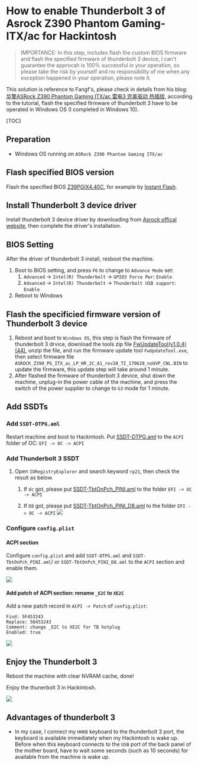 # How to enable Thunderbolt 3 of Asrock Z390 Phantom Gaming-ITX/ac for Hackintosh

> IMPORTANCE: In this step, includes flash the custom BIOS firmware and flash the specified firmware of thunderbolt 3 device, I can't guarantee the approcah is 100% successful in your operation, so please take the risk by yourself and no responsibility of me when any exception happened in your operation, please note it.

This solution is reference to Fangf's, please check in details from his blog: [华擎ASRock Z390 Phantom Gaming ITX/ac 雷电3 完美驱动 热插拔](https://blog.fangf.cc/2020/05/19/TB3/), according to the tutorial, flash the specified firmware of thunderbolt 3 have to be operated in Windows OS (I completed in Windows 10).

[TOC]

## Preparation

- Windows OS running on `ASRock Z390 Phantom Gaming ITX/ac` 

## Flash specified BIOS version

Flash the specified BIOS [Z39PGIX4.40C](https://github.com/ansonliao/EFI-ASRock-Z390-Phantom-Gaming-ITX/blob/master/bios/Z39PGIX4.40C), for example by [Instant Flash](https://www.asrock.com/support/BIOSIG.asp?cat=BIOS9).

## Install Thunderbolt 3 device driver

Install thunderbolt 3 device driver by downloading from [Asrock offical website](https://www.asrock.com/mb/Intel/Z390%20Phantom%20Gaming-ITXac/index.asp#Download), then complete the driver's installation.

## BIOS Setting

After the driver of thunderbolt 3 install, resboot the machine.

1. Boot to BIOS setting, and press `F6` to change to `Advance Mode` set: 
   1. `Advanced` -> `Intel(R) Thunderbolt` -> `GPIO3 Force Pwr`: `Enable`
   2. `Advanced` -> `Intel(R) Thunderbolt` -> `Thunderbolt USB support`: `Enable`
2. Reboot to Windows

## Flash the specificied firmware version of Thunderbolt 3 device

1. Reboot and boot to `Windows OS`, this step is flash the firmware of thunderbolt 3 drvice, download the tools zip file [FwUpdateTool(v1.0.4)(44)](https://github.com/ansonliao/EFI-ASRock-Z390-Phantom-Gaming-ITX/blob/master/tools/TB3/FwUpdateTool_v1.0.4_44.zip), unzip the file, and run the firmware update tool `FwUpdateTool.exe`, then select firmware file `ASROCK_Z390_PG_ITX_ac_LP_HR_2C_A1_rev20_TI_170628_noUVP_CNL.BIN` to update the firmware, this update step will take around 1 minute.
2. After flashed the firmware of thunderbolt 3 device, shut down the machine, unplug-in the power cable of the machine, and press the switch of the power supplier to change to `G3` mode for 1 minute.



## Add SSDTs

### Add `SSDT-DTPG.aml` 

Restart machine and boot to Hackintosh. Put [SSDT-DTPG.aml](https://github.com/ansonliao/EFI-ASRock-Z390-Phantom-Gaming-ITX/blob/master/tools/SSDT-DTPG.aml) to the `ACPI` folder of OC: `EFI -> OC -> ACPI`

### Add Thunderbolt 3 SSDT

1. Open `IORegistryExplorer` and search keyword `rp21`, then check the result as below.

   1. If `dc` got, please put [SSDT-TbtOnPch_PINI.aml](https://github.com/ansonliao/EFI-ASRock-Z390-Phantom-Gaming-ITX/blob/master/tools/SSDT-TbtOnPch_PINI.aml) to the folder `EFI -> OC -> ACPI`

   2. If `D8` got, please put [SSDT-TbtOnPch_PINI_D8.aml](https://github.com/ansonliao/EFI-ASRock-Z390-Phantom-Gaming-ITX/blob/master/tools/SSDT-TbtOnPch_PINI_D8.aml) to the folder `EFI -> OC -> ACPI`
      ![](https://github.com/ansonliao/EFI-ASRock-Z390-Phantom-Gaming-ITX/blob/master/images/ioregistry_search.jpg?raw=true)

### Configure `config.plist`

#### ACPI section

Configure `config.plist` and add `SSDT-DTPG.aml` and `SSDT-TbtOnPch_PINI.aml`/ or `SSDT-TbtOnPch_PINI_D8.aml` to the `ACPI` section and enable them.

![](https://github.com/ansonliao/EFI-ASRock-Z390-Phantom-Gaming-ITX/blob/master/images/ssdt_setting.jpg?raw=true)

#### Add patch of ACPI section: rename `_E2C` to `XE2C`

Add a new patch record in `ACPI -> Patch` of `config.plist`:

```
Find: 5F453243
Replace: 58453243
Comment: change _E2C to XE2C for TB hotplug
Enabled: true
```

![](https://github.com/ansonliao/EFI-ASRock-Z390-Phantom-Gaming-ITX/blob/master/images/patch_of_acpi_tb3.jpg?raw=true)

## Enjoy the Thunderbolt 3 

Reboot the machine with clear NVRAM cache, done!

Enjoy the thunerbolt 3 in Hackintosh.

![](https://github.com/ansonliao/EFI-ASRock-Z390-Phantom-Gaming-ITX/blob/master/images/tb3_info.jpg?raw=true)

## Advantages of thunderbolt 3

- In my case, I connect my `HHKB` keyboard to the thunderbolt 3 port, the keyboard is available immediately when my Hackintosh is wake up. Before when this keyboard connects to the `USB` port of the back panel of the mother board, have to wait some seconds (such as 10 seconds) for available from the machine is wake up.
